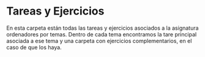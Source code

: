# Tareas y Ejercicios
En esta carpeta están todas las tareas y ejercicios asociados a la asignatura ordenadores por temas. Dentro de cada tema encontramos la tare principal asociada a ese tema y una carpeta con ejercicios complementarios, en el caso de que los haya.
